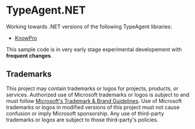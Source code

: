 # TypeAgent.NET

Working towards .NET versions of the following TypeAgent libraries:
* [KnowPro](../../ts/packages/knowPro/README.md)

This sample code is in very early stage experimental developement with **frequent changes**. 

## Trademarks

This project may contain trademarks or logos for projects, products, or services. Authorized use of Microsoft
trademarks or logos is subject to and must follow
[Microsoft's Trademark \& Brand Guidelines](https://www.microsoft.com/en-us/legal/intellectualproperty/trademarks/usage/general).
Use of Microsoft trademarks or logos in modified versions of this project must not cause confusion or imply Microsoft sponsorship.
Any use of third-party trademarks or logos are subject to those third-party's policies.



